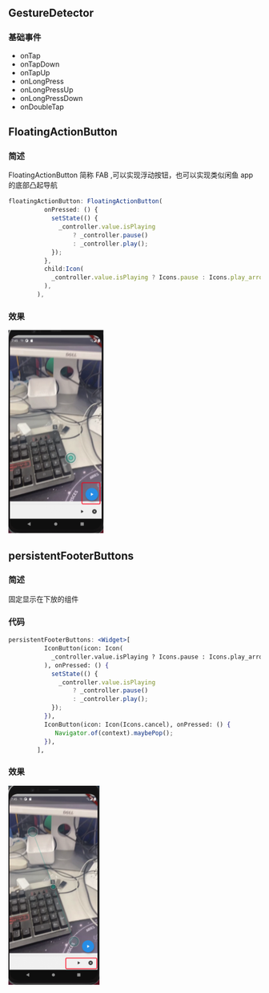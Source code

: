 ## GestureDetector

### 基础事件

- onTap
- onTapDown
- onTapUp
- onLongPress
- onLongPressUp
- onLongPressDown
- onDoubleTap

## FloatingActionButton

### 简述

FloatingActionButton 简称 FAB ,可以实现浮动按钮，也可以实现类似闲鱼 app 的底部凸起导航

```js
floatingActionButton: FloatingActionButton(
          onPressed: () {
            setState(() {
              _controller.value.isPlaying
                  ? _controller.pause()
                  : _controller.play();
            });
          },
          child:Icon(
            _controller.value.isPlaying ? Icons.pause : Icons.play_arrow,
          ),
        ),
```

### 效果

![基础控件使用20210922103249](https://raw.githubusercontent.com/skylinety/blog-pics/master/imgs/%E5%9F%BA%E7%A1%80%E6%8E%A7%E4%BB%B6%E4%BD%BF%E7%94%A820210922103249.png)

## persistentFooterButtons

### 简述

固定显示在下放的组件

### 代码

```jsx
persistentFooterButtons: <Widget>[
          IconButton(icon: Icon(
            _controller.value.isPlaying ? Icons.pause : Icons.play_arrow,
          ), onPressed: () {
            setState(() {
              _controller.value.isPlaying
                  ? _controller.pause()
                  : _controller.play();
            });
          }),
          IconButton(icon: Icon(Icons.cancel), onPressed: () {
             Navigator.of(context).maybePop();
          }),
        ],
```

### 效果

![基础控件使用20210922103315](https://raw.githubusercontent.com/skylinety/blog-pics/master/imgs/%E5%9F%BA%E7%A1%80%E6%8E%A7%E4%BB%B6%E4%BD%BF%E7%94%A820210922103315.png)
